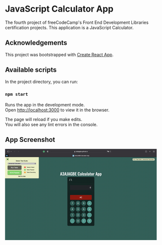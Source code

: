 
# JavaScript Calculator App

The fourth project of freeCodeCamp's Front End Development Libraries certification projects. This application is a JavaScript Calculator.

## Acknowledgements

This project was bootstrapped with [Create React App](https://github.com/facebook/create-react-app).

## Available scripts

In the project directory, you can run:

### `npm start`

Runs the app in the development mode.\
Open [http://localhost:3000](http://localhost:3000) to view it in the browser.

The page will reload if you make edits.\
You will also see any lint errors in the console.


## App Screenshot

![App Screenshot](https://raw.githubusercontent.com/A3AJAGBE/react-calculator/main/react-calc.png)
